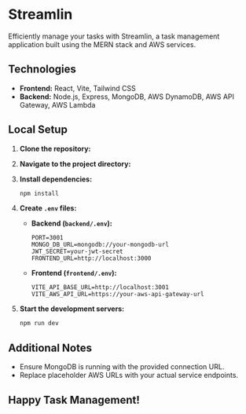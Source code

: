
# Streamlin 

Efficiently manage your tasks with Streamlin, a task management application built using the MERN stack and AWS services.

## Technologies

- **Frontend:** React, Vite, Tailwind CSS
- **Backend:** Node.js, Express, MongoDB, AWS DynamoDB, AWS API Gateway, AWS Lambda

## Local Setup

1. **Clone the repository:**


2. **Navigate to the project directory:**


3. **Install dependencies:**
   ```bash
   npm install
   ```

4. **Create `.env` files:**
   - **Backend (`backend/.env`):**
     ```
     PORT=3001
     MONGO_DB_URL=mongodb://your-mongodb-url
     JWT_SECRET=your-jwt-secret
     FRONTEND_URL=http://localhost:3000
     ```
   - **Frontend (`frontend/.env`):**
     ```
     VITE_API_BASE_URL=http://localhost:3001
     VITE_AWS_API_URL=https://your-aws-api-gateway-url
     ```

5. **Start the development servers:**
   ```bash
   npm run dev
   ```


## Additional Notes

- Ensure MongoDB is running with the provided connection URL.
- Replace placeholder AWS URLs with your actual service endpoints.

## Happy Task Management! 
```



